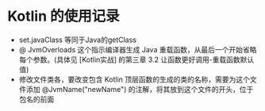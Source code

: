 # Kotlin 的使用记录
* set.javaClass 等同于Java的getClass
* @ JvmOverloads 这个指示编译器生成 Java 重载函数，从最后一个开始省略每个参数。(具体见 [Kotlin实战] 的第三章 3.2 让函数更好调用-重载函数默认值)
* 修改文件类各，要改变包含 Kotlin 顶层函数的生成的类的名称，需要为这个文件添加 @JvmName("newName") 的注解，将其放到这个文件的开头，位于包名的前面

